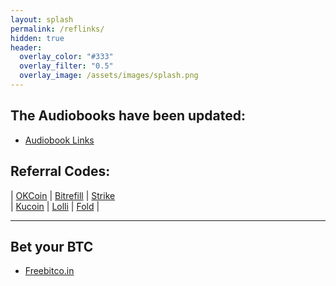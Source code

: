 ```yaml
---
layout: splash
permalink: /reflinks/
hidden: true
header:
  overlay_color: "#333"
  overlay_filter: "0.5"
  overlay_image: /assets/images/splash.png
---
```



## The Audiobooks have been updated:
* [Audiobook Links](https://drive.google.com/drive/folders/1IO_qq0lxEHqI34tqo_C67-BnKOmdZxy9?usp=sharing) 


## Referral Codes:

| [OKCoin](https://www.okcoin.com/join?channelId=600185107) | [Bitrefill](https://www.bitrefill.com/signup?code=n5xyku9x) | [Strike](https://invite.strike.me/SF73DO)			
| [Kucoin](https://www.kucoin.com/r/rf/rJ61V7W) | [Lolli](https://www.lolli.com/share/GXfhzaGNRd) | [Fold](https://use.foldapp.com/r/HLHWPHMN) |

---

## Bet your BTC
- [Freebitco.in](https://freebitco.in/?r=41733425) 
